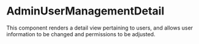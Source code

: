 # AdminUserManagementDetail

This component renders a detail view pertaining to users, and allows user information to be changed
and permissions to be adjusted.

